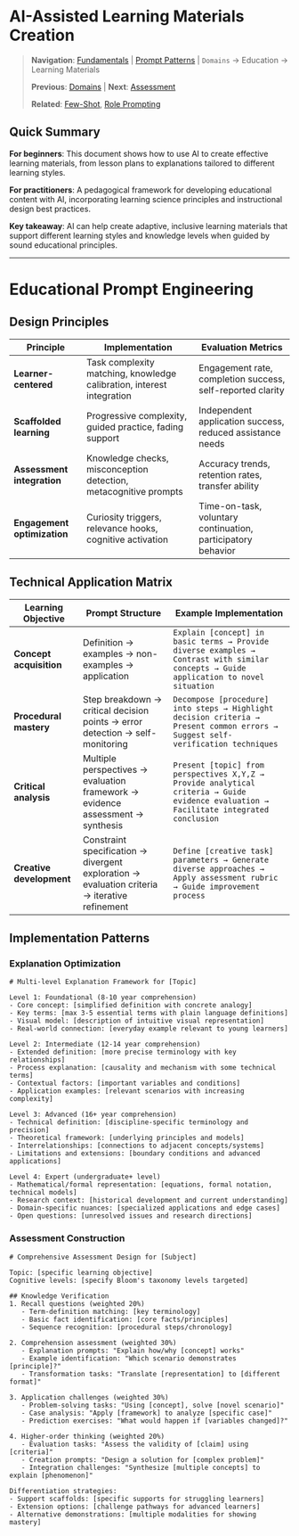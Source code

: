 # AI-Assisted Learning Materials Creation

> **Navigation**: [Fundamentals](../../fundamentals/) | [Prompt Patterns](../../prompt_patterns/) | `Domains` → Education → Learning Materials
> 
> **Previous**: [Domains](../) | **Next**: [Assessment](assessment.md)
> 
> **Related**: [Few-Shot](../../prompt_patterns/few_shot.md), [Role Prompting](../../prompt_patterns/role_prompting.md)

## Quick Summary
**For beginners**: This document shows how to use AI to create effective learning materials, from lesson plans to explanations tailored to different learning styles.

**For practitioners**: A pedagogical framework for developing educational content with AI, incorporating learning science principles and instructional design best practices.

**Key takeaway**: AI can help create adaptive, inclusive learning materials that support different learning styles and knowledge levels when guided by sound educational principles.

---

# Educational Prompt Engineering

## Design Principles
| Principle | Implementation | Evaluation Metrics |
|-----------|----------------|-------------------|
| **Learner-centered** | Task complexity matching, knowledge calibration, interest integration | Engagement rate, completion success, self-reported clarity |
| **Scaffolded learning** | Progressive complexity, guided practice, fading support | Independent application success, reduced assistance needs |
| **Assessment integration** | Knowledge checks, misconception detection, metacognitive prompts | Accuracy trends, retention rates, transfer ability |
| **Engagement optimization** | Curiosity triggers, relevance hooks, cognitive activation | Time-on-task, voluntary continuation, participatory behavior |

## Technical Application Matrix

| Learning Objective | Prompt Structure | Example Implementation |
|-------------------|------------------|------------------------|
| **Concept acquisition** | Definition → examples → non-examples → application | `Explain [concept] in basic terms → Provide diverse examples → Contrast with similar concepts → Guide application to novel situation` |
| **Procedural mastery** | Step breakdown → critical decision points → error detection → self-monitoring | `Decompose [procedure] into steps → Highlight decision criteria → Present common errors → Suggest self-verification techniques` |
| **Critical analysis** | Multiple perspectives → evaluation framework → evidence assessment → synthesis | `Present [topic] from perspectives X,Y,Z → Provide analytical criteria → Guide evidence evaluation → Facilitate integrated conclusion` |
| **Creative development** | Constraint specification → divergent exploration → evaluation criteria → iterative refinement | `Define [creative task] parameters → Generate diverse approaches → Apply assessment rubric → Guide improvement process` |

## Implementation Patterns

### Explanation Optimization
```
# Multi-level Explanation Framework for [Topic]

Level 1: Foundational (8-10 year comprehension)
- Core concept: [simplified definition with concrete analogy]
- Key terms: [max 3-5 essential terms with plain language definitions]
- Visual model: [description of intuitive visual representation]
- Real-world connection: [everyday example relevant to young learners]

Level 2: Intermediate (12-14 year comprehension)
- Extended definition: [more precise terminology with key relationships]
- Process explanation: [causality and mechanism with some technical terms]
- Contextual factors: [important variables and conditions]
- Application examples: [relevant scenarios with increasing complexity]

Level 3: Advanced (16+ year comprehension)
- Technical definition: [discipline-specific terminology and precision]
- Theoretical framework: [underlying principles and models]
- Interrelationships: [connections to adjacent concepts/systems]
- Limitations and extensions: [boundary conditions and advanced applications]

Level 4: Expert (undergraduate+ level)
- Mathematical/formal representation: [equations, formal notation, technical models]
- Research context: [historical development and current understanding]
- Domain-specific nuances: [specialized applications and edge cases]
- Open questions: [unresolved issues and research directions]
```

### Assessment Construction
```
# Comprehensive Assessment Design for [Subject]

Topic: [specific learning objective]
Cognitive levels: [specify Bloom's taxonomy levels targeted]

## Knowledge Verification
1. Recall questions (weighted 20%)
   - Term-definition matching: [key terminology]
   - Basic fact identification: [core facts/principles]
   - Sequence recognition: [procedural steps/chronology]

2. Comprehension assessment (weighted 30%)
   - Explanation prompts: "Explain how/why [concept] works"
   - Example identification: "Which scenario demonstrates [principle]?"
   - Transformation tasks: "Translate [representation] to [different format]"

3. Application challenges (weighted 30%)
   - Problem-solving tasks: "Using [concept], solve [novel scenario]"
   - Case analysis: "Apply [framework] to analyze [specific case]"
   - Prediction exercises: "What would happen if [variables changed]?"

4. Higher-order thinking (weighted 20%)
   - Evaluation tasks: "Assess the validity of [claim] using [criteria]"
   - Creation prompts: "Design a solution for [complex problem]"
   - Integration challenges: "Synthesize [multiple concepts] to explain [phenomenon]"

Differentiation strategies:
- Support scaffolds: [specific supports for struggling learners]
- Extension options: [challenge pathways for advanced learners]
- Alternative demonstrations: [multiple modalities for showing mastery]
``` 